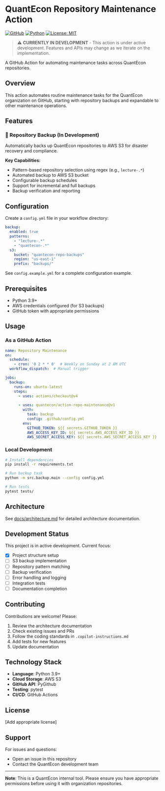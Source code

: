 # QuantEcon Repository Maintenance Action

[![GitHub](https://img.shields.io/badge/github-QuantEcon%2Faction--repo--maintenance-blue?logo=github)](https://github.com/QuantEcon/action-repo-maintenance)
[![Python](https://img.shields.io/badge/python-3.9+-blue.svg)](https://www.python.org/downloads/)
[![License: MIT](https://img.shields.io/badge/License-MIT-yellow.svg)](https://opensource.org/licenses/MIT)

> ⚠️ **CURRENTLY IN DEVELOPMENT** - This action is under active development. Features and APIs may change as we iterate on the implementation.

A GitHub Action for automating maintenance tasks across QuantEcon repositories.

## Overview

This action automates routine maintenance tasks for the QuantEcon organization on GitHub, starting with repository backups and expandable to other maintenance operations.

## Features

### 🔄 Repository Backup (In Development)

Automatically backs up QuantEcon repositories to AWS S3 for disaster recovery and compliance.

**Key Capabilities:**
- Pattern-based repository selection using regex (e.g., `lecture-.*`)
- Automated backup to AWS S3 bucket
- Configurable backup schedules
- Support for incremental and full backups
- Backup verification and reporting

## Configuration

Create a `config.yml` file in your workflow directory:

```yaml
backup:
  enabled: true
  patterns:
    - "lecture-.*"
    - "quantecon-.*"
  s3:
    bucket: "quantecon-repo-backups"
    region: "us-east-1"
    prefix: "backups/"
```

See `config.example.yml` for a complete configuration example.

## Prerequisites

- Python 3.9+
- AWS credentials configured (for S3 backups)
- GitHub token with appropriate permissions

## Usage

### As a GitHub Action

```yaml
name: Repository Maintenance
on:
  schedule:
    - cron: '0 2 * * 0'  # Weekly on Sunday at 2 AM UTC
  workflow_dispatch:  # Manual trigger

jobs:
  backup:
    runs-on: ubuntu-latest
    steps:
      - uses: actions/checkout@v4
      
      - uses: quantecon/action-repo-maintenance@v1
        with:
          task: backup
          config: .github/config.yml
        env:
          GITHUB_TOKEN: ${{ secrets.GITHUB_TOKEN }}
          AWS_ACCESS_KEY_ID: ${{ secrets.AWS_ACCESS_KEY_ID }}
          AWS_SECRET_ACCESS_KEY: ${{ secrets.AWS_SECRET_ACCESS_KEY }}
```

### Local Development

```bash
# Install dependencies
pip install -r requirements.txt

# Run backup task
python -m src.backup.main --config config.yml

# Run tests
pytest tests/
```

## Architecture

See [docs/architecture.md](docs/architecture.md) for detailed architecture documentation.

## Development Status

This project is in active development. Current focus:

- [x] Project structure setup
- [ ] S3 backup implementation
- [ ] Repository pattern matching
- [ ] Backup verification
- [ ] Error handling and logging
- [ ] Integration tests
- [ ] Documentation completion

## Contributing

Contributions are welcome! Please:

1. Review the architecture documentation
2. Check existing issues and PRs
3. Follow the coding standards in `.copilot-instructions.md`
4. Add tests for new features
5. Update documentation

## Technology Stack

- **Language**: Python 3.9+
- **Cloud Storage**: AWS S3
- **GitHub API**: PyGithub
- **Testing**: pytest
- **CI/CD**: GitHub Actions

## License

[Add appropriate license]

## Support

For issues and questions:
- Open an issue in this repository
- Contact the QuantEcon development team

---

**Note**: This is a QuantEcon internal tool. Please ensure you have appropriate permissions before using it with organization repositories.
